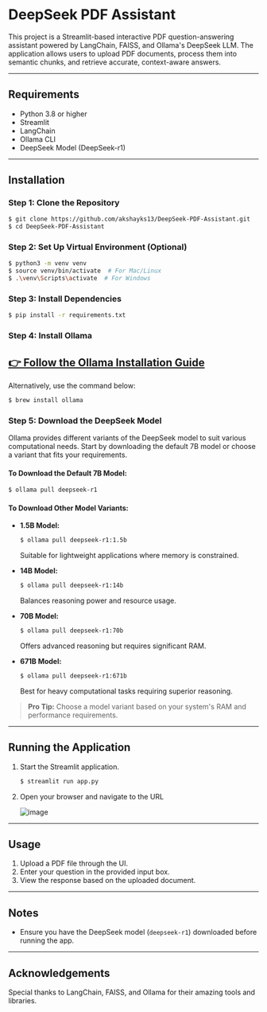 # DeepSeek PDF Assistant

This project is a Streamlit-based interactive PDF question-answering assistant powered by LangChain, FAISS, and Ollama's DeepSeek LLM. The application allows users to upload PDF documents, process them into semantic chunks, and retrieve accurate, context-aware answers.

---

## Requirements

- Python 3.8 or higher
- Streamlit
- LangChain
- Ollama CLI
- DeepSeek Model (DeepSeek-r1)

---

## Installation

### Step 1: Clone the Repository
```bash
$ git clone https://github.com/akshayks13/DeepSeek-PDF-Assistant.git
$ cd DeepSeek-PDF-Assistant
```

### Step 2: Set Up Virtual Environment (Optional)
```bash
$ python3 -m venv venv
$ source venv/bin/activate  # For Mac/Linux
$ .\venv\Scripts\activate  # For Windows
```

### Step 3: Install Dependencies
```bash
$ pip install -r requirements.txt
```

### Step 4: Install Ollama

## **[👉 Follow the Ollama Installation Guide](https://ollama.com/)**  
Alternatively, use the command below:
```bash
$ brew install ollama
```

### Step 5: Download the DeepSeek Model

Ollama provides different variants of the DeepSeek model to suit various computational needs. Start by downloading the default 7B model or choose a variant that fits your requirements.

#### To Download the Default 7B Model:
```bash
$ ollama pull deepseek-r1
```

#### To Download Other Model Variants:
- **1.5B Model:**
  ```bash
  $ ollama pull deepseek-r1:1.5b
  ```
  Suitable for lightweight applications where memory is constrained.

- **14B Model:**
  ```bash
  $ ollama pull deepseek-r1:14b
  ```
  Balances reasoning power and resource usage.

- **70B Model:**
  ```bash
  $ ollama pull deepseek-r1:70b
  ```
  Offers advanced reasoning but requires significant RAM.

- **671B Model:**
  ```bash
  $ ollama pull deepseek-r1:671b
  ```
  Best for heavy computational tasks requiring superior reasoning.

> **Pro Tip:** Choose a model variant based on your system's RAM and performance requirements.

---

## Running the Application

1. Start the Streamlit application.

   ```bash
   $ streamlit run app.py
   ```

2. Open your browser and navigate to the URL

   ![image](https://github.com/user-attachments/assets/e968c29c-3340-4f1c-97ca-461440b4921f)

---

## Usage

1. Upload a PDF file through the UI.
2. Enter your question in the provided input box.
3. View the response based on the uploaded document.

---

## Notes
- Ensure you have the DeepSeek model (`deepseek-r1`) downloaded before running the app.

---

## Acknowledgements
Special thanks to LangChain, FAISS, and Ollama for their amazing tools and libraries.

